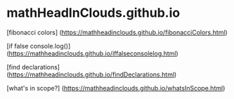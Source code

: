 # mathHeadInClouds.github.io
[fibonacci colors] (https://mathheadinclouds.github.io/fibonacciColors.html)

[if false console.log()] (https://mathheadinclouds.github.io/iffalseconsolelog.html)

[find declarations] (https://mathheadinclouds.github.io/findDeclarations.html)

[what's in scope?] (https://mathheadinclouds.github.io/whatsInScope.html)